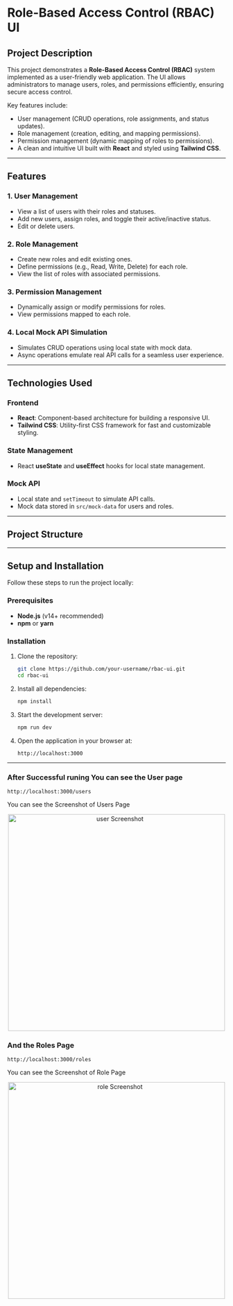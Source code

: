 # **Role-Based Access Control (RBAC) UI**

## **Project Description**

This project demonstrates a **Role-Based Access Control (RBAC)** system implemented as a user-friendly web application. The UI allows administrators to manage users, roles, and permissions efficiently, ensuring secure access control.

Key features include:
- User management (CRUD operations, role assignments, and status updates).
- Role management (creation, editing, and mapping permissions).
- Permission management (dynamic mapping of roles to permissions).
- A clean and intuitive UI built with **React** and styled using **Tailwind CSS**.

---

## **Features**

### 1. **User Management**
- View a list of users with their roles and statuses.
- Add new users, assign roles, and toggle their active/inactive status.
- Edit or delete users.

### 2. **Role Management**
- Create new roles and edit existing ones.
- Define permissions (e.g., Read, Write, Delete) for each role.
- View the list of roles with associated permissions.

### 3. **Permission Management**
- Dynamically assign or modify permissions for roles.
- View permissions mapped to each role.

### 4. **Local Mock API Simulation**
- Simulates CRUD operations using local state with mock data.
- Async operations emulate real API calls for a seamless user experience.

---

## **Technologies Used**

### **Frontend**
- **React**: Component-based architecture for building a responsive UI.
- **Tailwind CSS**: Utility-first CSS framework for fast and customizable styling.

### **State Management**
- React **useState** and **useEffect** hooks for local state management.

### **Mock API**
- Local state and `setTimeout` to simulate API calls.
- Mock data stored in `src/mock-data` for users and roles.

---

## **Project Structure**

---

## **Setup and Installation**

Follow these steps to run the project locally:

### **Prerequisites**
- **Node.js** (v14+ recommended)
- **npm** or **yarn**

### **Installation**
1. Clone the repository:
   ```bash
   git clone https://github.com/your-username/rbac-ui.git
   cd rbac-ui

2. Install all dependencies:
   ```bash
   npm install

3. Start the development server:
   ```bash
   npm run dev

4. Open the application in your browser at:
   ```arduino
   http://localhost:3000

---

### After Successful runing You can see the User page
    http://localhost:3000/users  

You can see the Screenshot of Users Page
<p align="center">
  <img src="./users.png" alt="user Screenshot" title="user" width="500">
</p>

### And the Roles Page
    http://localhost:3000/roles

You can see the Screenshot of Role Page
<p align="center">
  <img src="./role.png" alt="role Screenshot" title="role" width="500">
</p>